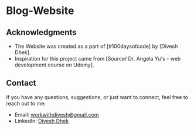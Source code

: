# Blog-Website

## Acknowledgments

- The Website was created as a part of [#100daysofcode] by [Divesh Dhek].
- Inspiration for this project came from [Source/ Dr. Angela Yu's - web development course on Udemy].

## Contact

If you have any questions, suggestions, or just want to connect, feel free to reach out to me:

- Email: workwithdivesh@gmail.com
- LinkedIn: [Divesh Dhek](https://www.linkedin.com/in/diveshdhek1/)

